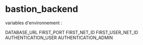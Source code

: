 # bastion_backend

variables d'environnement :

DATABASE_URL
FIRST_PORT
FIRST_NET_ID
FIRST_USER_NET_ID
AUTHENTICATION_USER
AUTHENTICATION_ADMIN